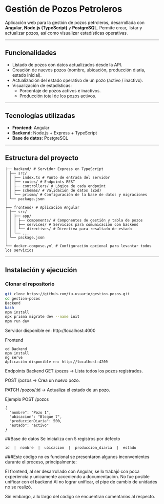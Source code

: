 # Gestión de Pozos Petroleros

Aplicación web para la gestión de pozos petroleros, desarrollada con **Angular**, **Node.js (TypeScript)** y **PostgreSQL**. Permite crear, listar y actualizar pozos, así como visualizar estadísticas operativas.

---

## Funcionalidades

- Listado de pozos con datos actualizados desde la API.
- Creación de nuevos pozos (nombre, ubicación, producción diaria, estado inicial).
- Actualización del estado operativo de un pozo (activo / inactivo).
- Visualización de estadísticas:
  - Porcentaje de pozos activos e inactivos.
  - Producción total de los pozos activos.

---

## Tecnologías utilizadas

- **Frontend:** Angular  
- **Backend:** Node.js + Express + TypeScript  
- **Base de datos:** PostgreSQL    

---

## Estructura del proyecto

```
├── backend/ # Servidor Express en TypeScript
│ ├── src/
│ │ ├── index.ts # Punto de entrada del servidor
│ │ ├── routes/ # Endpoints REST
│ │ ├── controllers/ # Lógica de cada endpoint
│ │ ├── schemas/ # Validación de datos (Zod)
│ │ └── prisma/ # Configuración de la base de datos y migraciones
│ └── package.json
│
├── frontend/ # Aplicación Angular
│ ├── src/
│ │ ├── app/
│ │ │ ├── components/ # Componentes de gestión y tabla de pozos
│ │ │ ├── services/ # Servicios para comunicación con backend
│ │ │ └── directives/ # Directiva para resaltado de estado
│ │ └── ...
│ └── package.json
│
└── docker-compose.yml # Configuración opcional para levantar todos los servicios
```

---

## Instalación y ejecución

### Clonar el repositorio
```bash
git clone https://github.com/tu-usuario/gestion-pozos.git
cd gestion-pozos
Backend
bash
npm install
npx prisma migrate dev --name init
npm run dev
```
Servidor disponible en: http://localhost:4000

Frontend
```
cd Backend
npm install
ng serve
Aplicación disponible en: http://localhost:4200
```

Endpoints Backend
GET /pozos → Lista todos los pozos registrados.

POST /pozos → Crea un nuevo pozo.

PATCH /pozos/:id → Actualiza el estado de un pozo.

Ejemplo POST /pozos
```
{
  "nombre": "Pozo 1",
  "ubicacion": "Bloque 7",
  "produccionDiaria": 500,
  "estado": "activo"
}
```
##Base de datos
Se inicializa con 5 registros por defecto
```
id  |  nombre  |  ubicacion  |  produccion_diaria  |  estado
```
###Este código no es funcional
se presentaron algunos inconvenientes durante el proceso, principalmente:

El frontend, al ser desarrollado con Angular, se lo trabajó con poca experiencia y unicamente accediendo a documentación. No fue posible unificar con el backend
Al no lograr unificar, el pipe de cambio de unidades no se realizó.

Sin embargo, a lo largo del código se encuentran comentarios al respecto.


